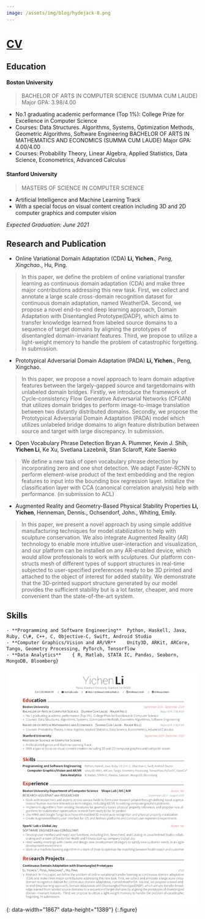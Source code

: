 ```yaml
---
image: /assets/img/blog/hydejack-8.png
---
```


# [CV](asset/Resume.pdf)

## Education

#### Boston University 
> BACHELOR OF ARTS IN COMPUTER SCIENCE (SUMMA CUM LAUDE)                   Major GPA: 3.98/4.00
* No.1 graduating academic performance (Top 1%): College Prize for Excellence in Computer Science
* Courses: Data Structures. Algorithms, Systems, Optimization Methods, Geometric Algorithms, Software Engineering
BACHELOR OF ARTS IN MATHEMATICS AND ECONOMICS (SUMMA CUM LAUDE)          Major GPA: 4.00/4.00
* Courses: Probability Theory, Linear Algebra, Applied Statistics, Data Science, Econometrics, Advanced Calculus


#### Stanford University                                          
> MASTERS OF SCIENCE IN COMPUTER SCIENCE
* Artificial Intelligence and Machine Learning Track
* With a special focus on visual content creation including 3D and 2D computer graphics and computer vision

*Expected Graduation: June 2021*

## Research and Publication
- Online Variational Domain Adaptation (CDA) 
**Li, Yichen.***, Peng, Xingchao.*, Hu, Ping.
> In this paper, we define the problem of online variational transfer learning as continuous domain adaptation (CDA) and make three major contributions addressing this new task. First, we collect and annotate a large scale cross-domain recognition dataset for continuous domain adaptation, named WeatherDA. Second, we propose a novel end-to-end deep learning approach, Domain Adaptation with Disentangled Prototype(DADP), which aims to transfer knowledge learned from labeled source domains to a sequence of target domains by aligning the prototypes of disentangled domain-invariant features. Third, we propose to utilize a light-weight memory to handle the problem of catastrophic forgetting. In submission.


- Prototypical Adversarial Domain Adaptation (PADA)
**Li, Yichen.**, Peng, Xingchao. 
> In this paper, we propose a novel approach to learn domain adaptive features between the largely-gapped source and targetdomains with unlabeled domain bridges. Firstly, we introduce the framework of Cycle-consistency Flow Generative Adversarial Networks (CFGAN) that utilizes domain bridges to perform image-to-image translation between two distantly distributed domains. Secondly, we propose the Prototypical Adversarial Domain Adaptation (PADA) model which utilizes unlabeled bridge domains to align feature distribution between source and target with large discrepancy. In submission.

- Open Vocabulary Phrase Detection 
Bryan A. Plummer, Kevin J. Shih, **Yichen Li**, Ke Xu, Svetlana Lazebnik, Stan Sclaroff, Kate Saenko
> We define a new task of open vocabulary phrase detection by incorporating zero and one shot detection. We adapt Faster-RCNN to perform element-wise product of the text embedding and the region features to input into the bounding box regression layer. Initialize the classification layer with CCA (canonical correlation analysis) help with performance. (in submission to ACL)

- Augmented Reality and Geometry-Based Physical Stability Properties
**Li, Yichen**, Henneman, Dennis., Ochsendorf, John., Whiting, Emily.
> In this paper, we present a novel approach by using simple additive manufacturing techniques for model stabilization to help with sculpture conservation. We also integrate Augmented Reality (AR) technology to enable more intuitive user-interaction and visualization, and our platform can be installed on any AR-enabled device, which would allow professionals to work with sculptures. Our platform con- structs mesh of different types of support structures in real-time subjected to user-specified preferences ready to be 3D printed and attached to the object of interest for added stability. We demonstrate that the 3D-printed support structure generated by our model provides the sufficient stability but is a lot faster, cheaper, and more convenient than the state-of-the-art system. 

## Skills
	- **Programming and Software Engineering**	Python, Haskell, Java, Ruby, C\#, C++, C, Objective-C, Swift, Android Studio
   	- **Computer Graphics/Vision and AR/VR**	Unity3D, ARKit, ARCore, Tango, Geometry Processing, PyTorch, Tensorflow
   	- **Data Analytics**	{ R, Matlab, STATA IC, Pandas, Seaborn, MongoDB, Bloomberg}

![Screenshot](assets/resume1.png){: data-width="1867" data-height="1389"}
{:.figure}

